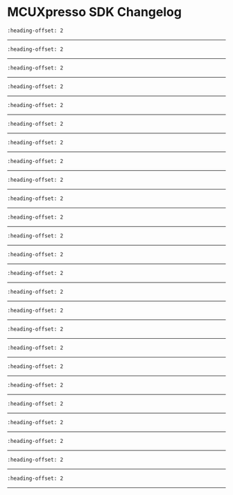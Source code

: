 # MCUXpresso SDK Changelog

```{include} ../../../../drivers/dsc_cadc/doxygen/ChangeLog_cadc.md
:heading-offset: 2
```
---
```{include} ../../../../devices/DSC/MC56F81xxx/MC56F81768/drivers/doxygen/ChangeLog_clock.md
:heading-offset: 2
```
---
```{include} ../../../../drivers/dsc_cmp/doxygen/ChangeLog_cmp.md
:heading-offset: 2
```
---
```{include} ../../../../drivers/common/doxygen/ChangeLog_common.md
:heading-offset: 2
```
---
```{include} ../../../../drivers/dsc_cop/doxygen/ChangeLog_cop.md
:heading-offset: 2
```
---
```{include} ../../../../drivers/dsc_crc/doxygen/ChangeLog_crc.md
:heading-offset: 2
```
---
```{include} ../../../../drivers/dsc_dac/doxygen/ChangeLog_dac.md
:heading-offset: 2
```
---
```{include} ../../../../drivers/dsc_dmamux/doxygen/ChangeLog_dmamux.md
:heading-offset: 2
```
---
```{include} ../../../../drivers/dsc_edma/doxygen/ChangeLog_edma.md
:heading-offset: 2
```
---
```{include} ../../../../drivers/dsc_evtg/doxygen/ChangeLog_evtg.md
:heading-offset: 2
```
---
```{include} ../../../../drivers/dsc_ewm/doxygen/ChangeLog_ewm.md
:heading-offset: 2
```
---
```{include} ../../../../drivers/dsc_gpio/doxygen/ChangeLog_gpio.md
:heading-offset: 2
```
---
```{include} ../../../../drivers/intc/doxygen/ChangeLog_intc.md
:heading-offset: 2
```
---
```{include} ../../../../drivers/dsc_lpi2c/doxygen/ChangeLog_lpi2c.md
:heading-offset: 2
```
---
```{include} ../../../../drivers/dsc_mcm/doxygen/ChangeLog_mcm.md
:heading-offset: 2
```
---
```{include} ../../../../drivers/dsc_opamp_1/doxygen/ChangeLog_opamp.md
:heading-offset: 2
```
---
```{include} ../../../../drivers/dsc_pit/doxygen/ChangeLog_pit.md
:heading-offset: 2
```
---
```{include} ../../../../drivers/dsc_pmc/doxygen/ChangeLog_pmc.md
:heading-offset: 2
```
---
```{include} ../../../../drivers/dsc_pwm/doxygen/ChangeLog_pwm.md
:heading-offset: 2
```
---
```{include} ../../../../drivers/dsc_qdc/doxygen/ChangeLog_qdc.md
:heading-offset: 2
```
---
```{include} ../../../../drivers/qsci/doxygen/ChangeLog_qsci.md
:heading-offset: 2
```
---
```{include} ../../../../drivers/dsc_qtmr/doxygen/ChangeLog_qtmr.md
:heading-offset: 2
```
---
```{include} ../../../../drivers/queued_spi/doxygen/ChangeLog_queued_spi.md
:heading-offset: 2
```
---
```{include} ../../../../devices/DSC/MC56F81xxx/MC56F81768/drivers/doxygen/ChangeLog_sim.md
:heading-offset: 2
```
---
```{include} ../../../../drivers/dsc_xbara/doxygen/ChangeLog_xbara.md
:heading-offset: 2
```
---
